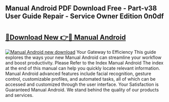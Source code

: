 ## Manual Android PDF Download Free - Part-v38 User Guide Repair - Service Owner Edition 0n0df

# <h2><a href="http://bc38065.oget.top/?id=Manual+Android">🔗Download New 👉🔴 Manual Android</a></h2>

[![Manual Android new download](https://i.imgur.com/5g1atiW.png)](http://bc38065.oget.top/?id=Manual+Android)
Your Gateway to Efficiency This guide explores the ways your new Manual Android can streamline your workflow and boost productivity. Please Refer to the Index Manual Android The index at the end of this manual can help you quickly locate relevant information. Manual Android advanced features include facial recognition, gesture control, customizable profiles, and automated tasks, all of which can be accessed and customized through the user interface. Your Satisfaction is Guaranteed Manual Android. We stand behind the quality of our products and services.
